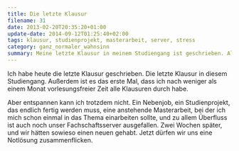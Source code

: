 ```yaml
---
title: Die letzte Klausur
filename: 31
date: 2013-02-20T20:35:20+01:00
update-date: 2014-09-12T01:25:40+02:00
tags: klausur, studienprojekt, masterarbeit, server, stress
category: ganz_normaler_wahnsinn
summary: Meine letzte Klausur in meinem Studiengang ist geschrieben. Allerdings habe ich noch ein Studienprojekt und die Masterarbeit vor mir, und ich habe einen Nebenjob.
---
```


Ich habe heute die letzte Klausur geschrieben. Die letzte Klausur in diesem Studiengang. Außerdem ist es das erste Mal, dass ich nach weniger als einem Monat vorlesungsfreier Zeit alle Klausuren durch habe.

Aber entspannen kann ich trotzdem nicht. Ein Nebenjob, ein Studienprojekt, das endlich fertig werden muss, eine anstehende Masterarbeit, bei der ich mich schon einmal in das Thema einarbeiten sollte, und zu allem Überfluss ist auch noch unser Fachschaftsserver ausgefallen. Zwei Wochen später, und wir hätten sowieso einen neuen gehabt. Jetzt dürfen wir uns eine Notlösung zusammenflicken.
